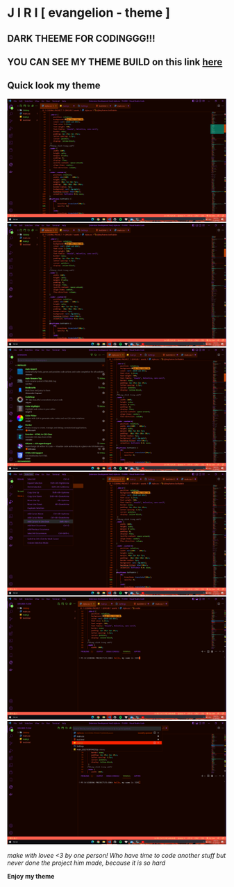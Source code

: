 # J I R I  [ evangelion - theme ]

## DARK THEEME FOR CODINGGG!!!


## YOU CAN SEE MY THEME BUILD on this link <a href="https://github.com/Minhdevol/JIRI-evangelion/tree/main/JIRI-eva/themes">here</a>

## Quick look my theme

<img style="border-raidus: 5px;border-right: 1px solid #A9A0FF;" src="https://github.com/Minhdevol/JIRI-evangelion/blob/main/JIRI-eva/QL/pic1.png?raw=true">

<img style="border-raidus: 5px;border-right: 1px solid #A9A0FF;" src="https://github.com/Minhdevol/JIRI-evangelion/blob/main/JIRI-eva/QL/pic2.png?raw=true">

<img style="border-raidus: 5px;border-right: 1px solid #A9A0FF;" src="https://github.com/Minhdevol/JIRI-evangelion/blob/main/JIRI-eva/QL/pic3.png?raw=true">

<img style="border-raidus: 5px;border-right: 1px solid #A9A0FF;" src="https://github.com/Minhdevol/JIRI-evangelion/blob/main/JIRI-eva/QL/pic4.png?raw=true">

<img style="border-raidus: 5px;border-right: 1px solid #A9A0FF;" src="https://github.com/Minhdevol/JIRI-evangelion/blob/main/JIRI-eva/QL/pic5.png?raw=true">

<img style="border-raidus: 5px;border-right: 1px solid #A9A0FF;" src="https://github.com/Minhdevol/JIRI-evangelion/blob/main/JIRI-eva/QL/pic6.png?raw=true">


*make with lovee <3 by one person! Who have time to code another stuff but never done the project him made, because it is so hard*


**Enjoy my theme**
